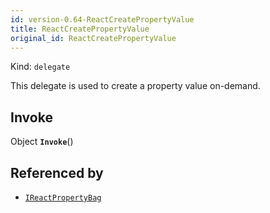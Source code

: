 ```yaml
---
id: version-0.64-ReactCreatePropertyValue
title: ReactCreatePropertyValue
original_id: ReactCreatePropertyValue
---
```


Kind: `delegate`

This delegate is used to create a property value on-demand.

## Invoke
Object **`Invoke`**()





## Referenced by
- [`IReactPropertyBag`](IReactPropertyBag)
